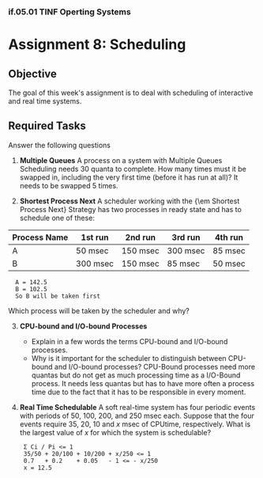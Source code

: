 ### if.05.01 TINF Operting Systems

# Assignment 8: Scheduling
## Objective
The goal of this week's assignment is to deal with scheduling of interactive and real time systems.

## Required Tasks
Answer the following questions

1. **Multiple Queues**
A process on a system with Multiple Queues Scheduling needs 30 quanta to complete. How many times must it be swapped in, including the very first time (before it has run at all)?
        It needs to be swapped 5 times.

2. **Shortest Process Next**
A scheduler working with the {\em Shortest Process Next} Strategy has two processes in ready state and has to schedule one of these:

| Process Name | 1st run | 2nd run | 3rd run | 4th run |
| -- | -- | -- | -- | -- |
| A | 50 msec | 150 msec | 300 msec | 85 msec |
| B | 300 msec | 150 msec | 85 msec | 50 msec |

      A = 142.5
      B = 102.5
      So B will be taken first

Which process will be taken by the scheduler and why?

3. **CPU-bound and I/O-bound Processes**
	- Explain in a few words the terms CPU-bound and I/O-bound processes.
	- Why is it important for the scheduler to distinguish between CPU-bound and I/O-bound processes?
      CPU-Bound processes need more quantas but do not get as much processing time as a I/O-Bound process. It needs less quantas but has to have more often a process time due to the fact that it has to be responsible in every moment.

4. **Real Time Schedulable**
A soft real-time system has four periodic events with periods of 50, 100, 200, and 250 msec each. Suppose that the four events require 35, 20, 10 and $x$ msec of CPUtime, respectively. What is the largest value of $x$ for which the system is schedulable?

        Σ Ci / Pi <= 1
        35/50 + 20/100 + 10/200 + x/250 <= 1
        0.7   + 0.2    + 0.05   - 1 <= - x/250
        x = 12.5
